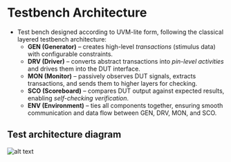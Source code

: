 # Testbench Architecture

- Test bench designed according to UVM-lite form, following the classical layered testbench architecture:  
  - **GEN (Generator)** – creates high-level *transactions* (stimulus data) with configurable constraints.  
  - **DRV (Driver)** – converts abstract transactions into *pin-level activities* and drives them into the DUT interface.  
  - **MON (Monitor)** – passively observes DUT signals, extracts transactions, and sends them to higher layers for checking.  
  - **SCO (Scoreboard)** – compares DUT output against expected results, enabling *self-checking verification*.  
  - **ENV (Environment)** – ties all components together, ensuring smooth communication and data flow between GEN, DRV, MON, and SCO.  

## Test architecture diagram
![alt text](./image/test_bench_architecture.png.png)





















